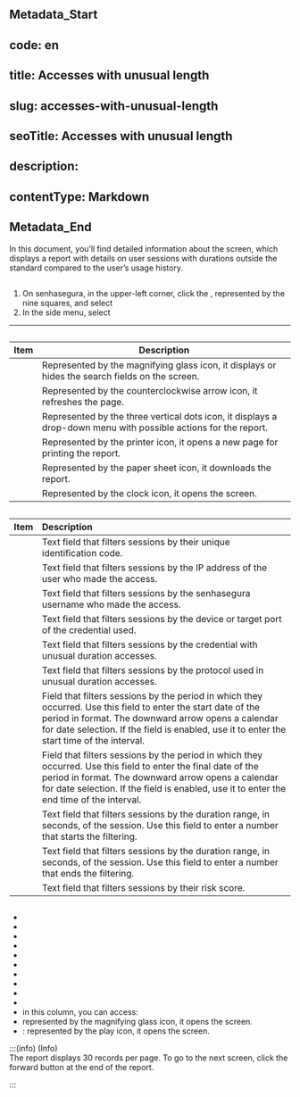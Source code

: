 ## Metadata_Start 
## code: en
## title: Accesses with unusual length 
## slug: accesses-with-unusual-length 
## seoTitle: Accesses with unusual length 
## description:  
## contentType: Markdown 
## Metadata_End
In this document, you’ll find detailed information about the  screen, which displays a report with details on user sessions with durations outside the standard compared to the user’s usage history.

## 

1. On senhasegura, in the upper-left corner, click the , represented by the nine squares, and select   
2. In the side menu, select 

***
## 

| Item | Description |
| ----- | ----- |
|  | Represented by the magnifying glass icon, it displays or hides the search fields on the screen. |
|  | Represented by the counterclockwise arrow icon, it refreshes the page. |
|  | Represented by the three vertical dots icon, it displays a drop-down menu with possible actions for the report. |
|  | Represented by the printer icon, it opens a new page for printing the report. |
|  | Represented by the paper sheet icon, it downloads the report. |
|  | Represented by the clock icon, it opens the  screen. |

## 

| Item | Description |
| :---- | :---- |
|  | Text field that filters sessions by their unique identification code. |
|  | Text field that filters sessions by the IP address of the user who made the access. |
|  | Text field that filters sessions by the senhasegura username who made the access. |
|  | Text field that filters sessions by the device or target port of the credential used. |
|  | Text field that filters sessions by the credential with unusual duration accesses. |
|  | Text field that filters sessions by the protocol used in unusual duration accesses. |
|  | Field that filters sessions by the period in which they occurred. Use this field to enter the start date of the period in  format. The downward arrow opens a calendar for date selection.  If the  field is enabled, use it to enter the start time of the interval. |
|  | Field that filters sessions by the period in which they occurred. Use this field to enter the final date of the period in  format. The downward arrow opens a calendar for date selection.   If the  field is enabled, use it to enter the end time of the interval. |
|  | Text field that filters sessions by the duration range, in seconds, of the session. Use this field to enter a number that starts the filtering. |
|  | Text field that filters sessions by the duration range, in seconds, of the session. Use this field to enter a number that ends the filtering. |
|  | Text field that filters sessions by their risk score. |

## 

*   
*   
*   
*   
*   
*   
*   
*   
*   
*   
*   in this column, you can access:  
  *  represented by the magnifying glass icon, it opens the  screen.  
  * : represented by the play icon, it opens the  screen.  
    

:::(info) (Info)  
The report displays 30 records per page. To go to the next screen, click the forward button at the end of the report.

:::